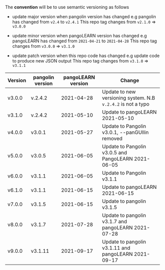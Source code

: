 The **convention** will be to use semantic versioning as follows
* update major version when pangolin version has changed
    e.g pangolin has changed from `v2.4` to `v2.4.1`
    This repo tag changes from `v2.1.0` => `v3.0.0`

* update minor version when pangoLEARN version has changed
    e.g pangoLEARN has changed from  `2021-04-21` to  `2021-04-28`
    This repo tag changes from `v3.0.0` => `v3.1.0`

* update patch version when this repo code has changed 
    e.g update code to produce new JSON output
    This repo tag changes from `v3.1.0` => `v3.1.1`

| Version      | pangolin version | pangoLEARN version | Change                                                       |
| ------------ | ---------------- | ------------------ | ------------------------------------------------------------ |
| v3.0.0       | v.2.4.2          | 2021-04-28         | Update to new versioning system. N.B `v.2.4.2` is not a typo |
| v3.1.0       | v.2.4.2          | 2021-05-10         | Update to pangoLEARN 2021-05-10                              |
| v4.0.0       | v3.0.1           | 2021-05-27         | Update to Pangolin v3.0.1, --panGUIlin removed               |
| v5.0.0       | v3.0.5           | 2021-06-05         | Update to Pangolin v3.0.5 and PangoLEARN 2021-06-05          |
| v6.0.0       | v3.1.1           | 2021-06-05         | Update to Pangolin v3.1.1                                    |
| v6.1.0       | v3.1.1           | 2021-06-15         | Update to pangoLEARN 2021-06-15                              |
| v7.0.0       | v3.1.5           | 2021-06-15         | Update to pangolin v3.1.5                                    |
| v8.0.0       | v3.1.7           | 2021-07-28         | Update to pangolin v3.1.7 and pangoLEARN 2021-07-28          |
| v9.0.0       | v3.1.11          | 2021-09-17         | Update to pangolin v3.1.11 and pangoLEARN 2021-09-17         |
